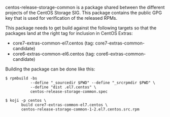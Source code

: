 centos-release-storage-common is a package shared between the different
projects of the CentOS Storage SIG. This package contains the public GPG key
that is used for verification of the released RPMs.

This package needs to get build against the following targets so that the
packages land at the right tag for inclusion in CentOS Extras:

 - core7-extras-common-el7.centos (tag: core7-extras-common-candidate)
 - core6-extras-common-el6.centos (tag: core6-extras-common-candidate)

Building the package can be done like this:


    $ rpmbuild -bs
               --define "_sourcedir $PWD" --define "_srcrpmdir $PWD" \
               --define "dist .el7.centos" \
               centos-release-storage-common.spec

    $ koji -p centos \
           build core7-extras-common-el7.centos \
           centos-release-storage-common-1-2.el7.centos.src.rpm

